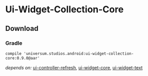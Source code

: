 Ui-Widget-Collection-Core
===============

## Download ##

### Gradle ###

    compile 'universum.studios.android:ui-widget-collection-core:0.9.0@aar'

_depends on:_
[ui-controller-refresh](https://github.com/universum-studios/android_ui/tree/master/library-controller-refresh),
[ui-widget-core](https://github.com/universum-studios/android_ui/tree/master/library-widget-core),
[ui-widget-text](https://github.com/universum-studios/android_ui/tree/master/library-widget-text)